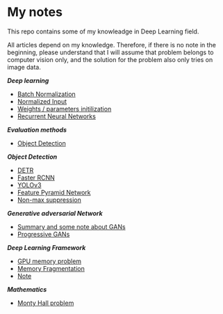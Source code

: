 # My notes 

This repo contains some of my knowleadge in Deep Learning field. 

All articles depend on my knowledge. Therefore, if there is no note in the beginning, please understand that I will assume that problem belongs to computer vision only, and the solution for the problem also only tries on image data.

***Deep learning***
* [Batch Normalization](./DeepLearning/BatchNorm.md)
* [Normalized Input](./DeepLearning/normalizedInput.md)
* [Weights / parameters initilization](./DeepLearning/weightInit.md)
* [Recurrent Neural Networks](./DeepLearning/RNN.md)

***Evaluation methods***
* [Object Detection](./evaluate/mAP.md)

***Object Detection***
* [DETR](./ObjectDetection/DETR.md)
* [Faster RCNN](./ObjectDetection/Faster-RCNN/)
* [YOLOv3](./ObjectDetection/YOLO/v3/)
* [Feature Pyramid Network](./ObjectDetection/FPN.md)
* [Non-max suppression](./ObjectDetection/nms.md)

***Generative adversarial Network***
* [Summary and some note about GANs](./GANs/summary.md)
* [Progressive GANs](./GANs/ProGans/summary.md)

***Deep Learning Framework***
* [GPU memory problem](./frameworks/GPUmemory.md)
* [Memory Fragmentation](./frameworks/MemoryFragmentation.md)
* [Note](./frameworks/note.md)

***Mathematics***
* [Monty Hall problem](./mathematics/Probability/SomeImplement/MontyHall.md)
